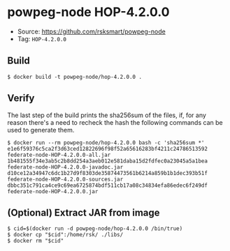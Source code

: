 # powpeg-node HOP-4.2.0.0

* Source: https://github.com/rsksmart/powpeg-node
* Tag: `HOP-4.2.0.0`

## Build

```
$ docker build -t powpeg-node/hop-4.2.0.0 .
```

## Verify

The last step of the build prints the sha256sum of the files, if, for any reason there's a need to recheck the hash the following commands can be used to generate them.

```
$ docker run --rm powpeg-node/hop-4.2.0.0 bash -c 'sha256sum *'
e1e6f59376c5ca2f3d63ced12822696f98f52a65616283bf4211c24786513592  federate-node-HOP-4.2.0.0-all.jar
1b481555f34e3ab5c2b8dd254a3aeb012e581daba15d2fdfec0a23045a5a1bea  federate-node-HOP-4.2.0.0-javadoc.jar
d10ce12a34947c6dc1b27d9f8303de35874473561b6214a859b1b1dec393b51f  federate-node-HOP-4.2.0.0-sources.jar
dbbc351c791ca4ce9c69ea6725874bdf511cb17a08c34834efa86edec6f249df  federate-node-HOP-4.2.0.0.jar
```

## (Optional) Extract JAR from image

```
$ cid=$(docker run -d powpeg-node/hop-4.2.0.0 /bin/true)
$ docker cp "$cid":/home/rsk/ ./libs/
$ docker rm "$cid"
```
